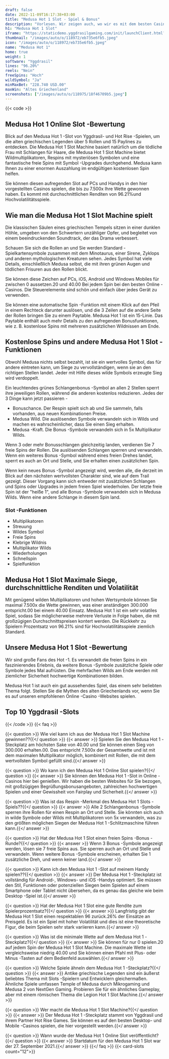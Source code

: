 ```yaml
---
draft: false
date: 2022-11-09T16:17:38+03:00
title: "Medusa Hot 1 Slot - Spiel & Bonus"
description: "Vorlesen. Wir zeigen auch, wo wir es mit dem besten Casino -Bonus spielen können."
h1: "Medusa Hot 1 Slot"
iframe: "https://staticdemo.yggdrasilgaming.com/init/launchClient.html?gameid=10086&lang=en&currency=EUR&org=Demo&key=&fullscreen=yes"
thumbnail: "/images/auto/o/118972/eb735e6fb5.jpeg"
icon: "/images/auto/o/118972/eb735e6fb5.jpeg"
name: "Medusa Hot 1"
home: true
weight: 1
software: "Yggdrasil"
lines: "96.20%"
reels: "Nein"
freeSpins: "Hoch"
wildSymbol: "Ja"
minMaxBet: "228.740 USD.00"
maxWin: "Altes Griechenland"
screenshots: ["/images/auto/o/118975/18f46709b5.jpeg"]
---
```


{{< code >}}<h2>Medusa Hot 1 Online Slot -Bewertung</h2><p>Blick auf den Medusa Hot 1 -Slot von Yggdrasil- und Hot Rise -Spielen, um die alten griechischen Legenden über 5 Rollen und 15 Paylines zu entdecken. Die Medusa Hot 1 Slot Machine basiert natürlich um die tödliche Frau mit Schlangen für Haare, die Medusa Hot 1 Slot Machine bietet Wildmultiplikatoren, Respins mit mysteriösen Symbolen und eine fantastische freie Spins mit Symbol -Upgrades durchgehend. Medusa kann Ihnen zu einer enormen Auszahlung im endgültigen kostenlosen Spin helfen.</p><p>Sie können diesen aufregenden Slot auf PCs und Handys in den hier vorgestellten Casinos spielen, die bis zu 7.500x Ihre Wette gewonnen haben. Es kommt mit durchschnittlichen Renditen von 96.21%und Hochvolatilitätsspiele.</p><h2>Wie man die Medusa Hot 1 Slot Machine spielt</h2><p>Die klassischen Säulen eines griechischen Tempels sitzen in einer dunklen Höhle, umgeben von den Schwertern unzähliger Opfer, und begleitet von einem beeindruckenden Soundtrack, der das Drama verbessert.</p><p>Schauen Sie sich die Rollen an und Sie werden Standard -Spielkartensymbole zusammen mit dem Minotaurus, einer Sirene, Zyklops und anderen mythologischen Kreaturen sehen. Jedes Symbol hat viele Details, einschließlich Medusa selbst, die mit ihren grünen Augen und tödlichen Frisuren aus den Rollen blickt.</p><p>Sie können diese Zeichen auf PCs, iOS, Android und Windows Mobiles für zwischen 0 aussetzen.20 und 40.00 Bei jedem Spin bei den besten Online -Casinos. Die Steuerelemente sind schön und einfach über jedes Gerät zu verwenden.</p><p>Sie können eine automatische Spin -Funktion mit einem Klick auf den Pfeil in einem Rechteck darunter auslösen, und die 3 Zeilen auf die andere Seite der Rollen bringen Sie zu einem Paytable. Medusa Hot 1 ist ein 15-Linie. Das Paytable enthält auch mehr Details zu den aufregenden Bonusfunktionen, wie z. B. kostenlose Spins mit mehreren zusätzlichen Wildnissen am Ende.</p><h2>Kostenlose Spins und andere Medusa Hot 1 Slot -Funktionen</h2><p>Obwohl Medusa nichts selbst bezahlt, ist sie ein wertvolles Symbol, das für andere eintreten kann, um Siege zu vervollständigen, wenn sie an den richtigen Stellen landet. Jeder mit Hilfe dieses wilde Symbols erzeugte Sieg wird verdoppelt.</p><p>Ein leuchtendes grünes Schlangenbonus -Symbol an allen 2 Stellen sperrt ihre jeweiligen Rollen, während die anderen kostenlos reduzieren. Jedes der 3 Dinge kann jetzt passieren -</p><ul><li>Bonuschance. Der Respin spielt sich ab und Sie sammeln, falls vorhanden, aus neuen Kombinationen Preise.</li><li>Medusa Wild. Die auslösenden Symbole verwandeln sich in Wilds und machen es wahrscheinlicher, dass Sie einen Sieg erhalten.</li><li>Medusa -Kraft. Die Bonus -Symbole verwandeln sich in 5x Multiplikator Wilds.</li></ul><p>Wenn 3 oder mehr Bonusschlangen gleichzeitig landen, verdienen Sie 7 freie Spins der Rollen. Die auslösenden Schlangen sperren und verwandeln. Wenn ein weiteres Bonus -Symbol während eines freien Drehes landet, sperrt es auch an Ort und Stelle, und Sie erhalten einen zusätzlichen Spin.</p><p>Wenn kein neues Bonus -Symbol angezeigt wird, werden alle, die derzeit im Blick auf den nächsten wertvollsten Charakter sind, wie auf dem Trail gezeigt. Dieser Vorgang kann sich entweder mit zusätzlichen Schlangen und Spins oder Upgrades in jedem freien Spiel wiederholen. Der letzte freie Spin ist der "heiße 1", und alle Bonus -Symbole verwandeln sich in Medusa Wilds. Wenn eine andere Schlange in diesem Spin land.</p><h3>
Slot -Funktionen</h3><ul>
<li></span>
Multiplikatoren</li>
<li></span>
Streuung</li>
<li></span>
Wildes Symbol</li>
<li></span>
Freie Spins</li>
<li></span>
Klebrige Wildnis</li>
<li></span>
Multiplikator Wilds</li>
<li></span>
Wiederholungen</li>
<li></span>
Schnellspin</li>
<li></span>
Spielfunktion</li></ul><h2>Medusa Hot 1 Slot Maximale Siege, durchschnittliche Renditen und Volatilität</h2><p>Mit genügend wilden Multiplikatoren und hohen Wertsymbole können Sie maximal 7.500x die Wette gewinnen, was einer anständigen 300.000 entspricht.00 bei einem 40.00 Einsatz. Medusa Hot 1 ist ein sehr volatiles Spiel, sodass Sie möglicherweise mehrere Verluste in Folge haben, die mit großzügigen Durchschnittspreisen kontert werden. Die Rückkehr zu Spielern Prozentsatz von 96.21% sind für Hochvolatilitätsspiele ziemlich Standard.</p><h2>Unsere Medusa Hot 1 Slot -Bewertung</h2><p>Wir sind große Fans des Hot -1. Es verwandelt die freien Spins in ein faszinierendes Erlebnis, da weitere Bonus -Symbole zusätzliche Spiele oder Symbole jedes Mal aufrüsten. Die mehrfachen Wilds am Ende werden mit ziemlicher Sicherheit hochwertige Kombinationen bilden.</p><p>Medusa Hot 1 ist auch ein gut aussehendes Spiel, das einem sehr beliebten Thema folgt. Stellen Sie die Mythen des alten Griechenlands vor, wenn Sie es auf unseren empfohlenen Online -Casino -Websites spielen.</p><h2>Top 10 Yggdrasil -Slots</h2>
{{< /code >}}
{{< faq >}}

{{< question >}} Wie viel kann ich aus der Medusa Hot 1 Slot Machine gewinnen??{{</ question >}}
{{< answer >}} Spielen Sie den Medusa Hot 1 -Steckplatz am höchsten Sake von 40.00 und Sie können einen Sieg von 300.000 erhalten.00. Das entspricht 7.500x der Gesamtwette und ist mit dem maximalen Multiplikator möglich, kombiniert mit Rollen, die mit dem wertvollsten Symbol gefüllt sind.{{</ answer >}}

{{< question >}} Wo kann ich den Medusa Hot 1 Online Slot spielen?{{</ question >}}
{{< answer >}} Sie können den Medusa Hot 1 -Slot in Online -Casinos hier bei genießen. Wir haben die besten Websites für Sie bezogen, mit großzügigen Begrüßungsbonusangeboten, zahlreichen hochwertigen Spielen und einer Gewissheit von Fairplay und Sicherheit.{{</ answer >}}

{{< question >}} Was ist das Respin -Merkmal des Medusa Hot 1 Slots -Spiels??{{</ question >}}
{{< answer >}} Alle 2 Schlangenbonus -Symbole sperren ihre Rollen für einen Respin an Ort und Stelle. Sie könnten sich auch in wilde Symbole oder Wilds mit Multiplikatoren von 5x verwandeln, was zu den größten möglichen Siegen der Medusa Hot 1 -Schlitzmaschine führen kann.{{</ answer >}}

{{< question >}} Hat der Medusa Hot 1 Slot einen freien Spins -Bonus -Runde?{{</ question >}}
{{< answer >}} Wenn 3 Bonus -Symbole angezeigt werden, lösen sie 7 freie Spins aus. Sie sperren auch an Ort und Stelle und verwandeln. Wenn weitere Bonus -Symbole erscheinen, erhalten Sie 1 zusätzliche Dreh, und wenn keiner land.{{</ answer >}}

{{< question >}} Kann ich den Medusa Hot 1 -Slot auf meinem Handy spielen??{{</ question >}}
{{< answer >}} Der Medusa Hot 1 -Steckplatz ist vollständig für Android-, Windows- und iOS -Handys optimiert. Sie müssen den Stil, Funktionen oder potenziellen Siegen beim Spielen auf einem Smartphone oder Tablet nicht übersehen, da es genau das gleiche wie beim Desktop -Spiel ist.{{</ answer >}}

{{< question >}} Hat der Medusa Hot 1 Slot eine gute Rendite zum Spielerprozentsatz?{{</ question >}}
{{< answer >}} Langfristig gibt der Medusa Hot 1 Slot einen respektablen 96 zurück.26% der Einsätze an Preisgeld. Es ist ein Spiel mit hoher Volatilität und dies ist eine theoretische Figur, die beim Spielen sehr stark variieren kann.{{</ answer >}}

{{< question >}} Was ist die minimale Wette auf dem Medusa Hot 1 -Steckplatz?{{</ question >}}
{{< answer >}} Sie können für nur 0 spielen.20 auf jedem Spin der Medusa Hot 1 Slot Machine. Die maximale Wette ist vergleichsweise niedrig 40.00 und Sie können einen Pfahl mit Plus- oder Minus -Tasten auf dem Bedienfeld auswählen.{{</ answer >}}

{{< question >}} Welche Spiele ähneln dem Medusa Hot 1 -Steckplatz?{{</ question >}}
{{< answer >}} Antike griechische Legenden sind ein äußerst beliebtes Thema mit Slots -Spielern und Entwicklern gleichermaßen. Ähnliche Spiele umfassen Temple of Medusa durch Mikrogaming und Medusa 2 von NextGen Gaming. Probieren Sie für ein ähnliches Gameplay, aber mit einem römischen Thema die Legion Hot 1 Slot Machine.{{</ answer >}}

{{< question >}} Wer macht die Medusa Hot 1 Slot Machine?{{</ question >}}
{{< answer >}} Der Medusa Hot 1 -Steckplatz stammt von Yggdrasil und ihrem Partner Hot Rise Games. Sie können es auf den besten Desktop- und Mobile -Casinos spielen, die hier vorgestellt werden.{{</ answer >}}

{{< question >}} Wann wurde der Medusa Hot 1 Online Slot veröffentlicht?{{</ question >}}
{{< answer >}} Startdatum für den Medusa Hot 1 Slot war der 27. September 2021.{{</ answer >}}
{{</ faq >}}
{{< card-slots count="12">}}